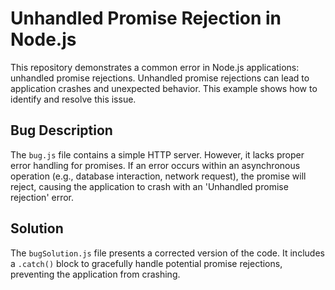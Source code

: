 # Unhandled Promise Rejection in Node.js

This repository demonstrates a common error in Node.js applications: unhandled promise rejections.  Unhandled promise rejections can lead to application crashes and unexpected behavior. This example shows how to identify and resolve this issue.

## Bug Description

The `bug.js` file contains a simple HTTP server. However, it lacks proper error handling for promises.  If an error occurs within an asynchronous operation (e.g., database interaction, network request), the promise will reject, causing the application to crash with an 'Unhandled promise rejection' error.

## Solution

The `bugSolution.js` file presents a corrected version of the code.  It includes a `.catch()` block to gracefully handle potential promise rejections, preventing the application from crashing.